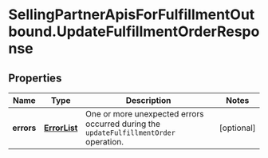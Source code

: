 # SellingPartnerApisForFulfillmentOutbound.UpdateFulfillmentOrderResponse

## Properties
Name | Type | Description | Notes
------------ | ------------- | ------------- | -------------
**errors** | [**ErrorList**](ErrorList.md) | One or more unexpected errors occurred during the `updateFulfillmentOrder` operation. | [optional] 


